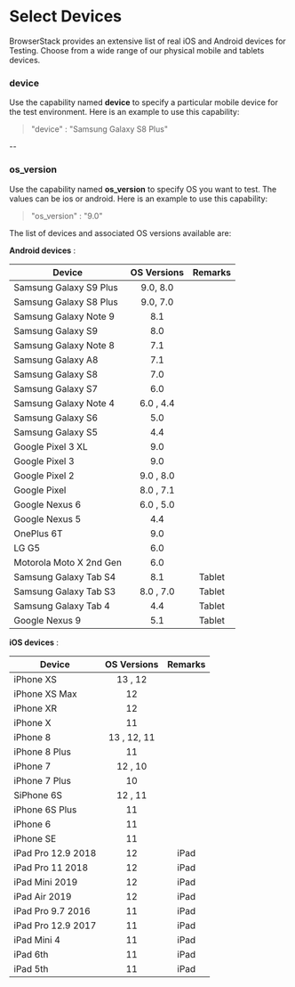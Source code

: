 # Select Devices

BrowserStack provides an extensive list of real iOS and Android devices for Testing. Choose from a wide range of our physical mobile and tablets devices.


### device
Use the capability named **device** to specify a particular mobile device for the test environment. Here is an example to use this capability:

> "device" : "Samsung Galaxy S8 Plus"

--

### os_version
Use the capability named **os_version** to specify OS you want to test. The values can be ios or android. Here is an example to use this capability:

> "os_version" : "9.0"


The list of devices and associated OS versions available are:

**Android devices** :  

| **Device**               | **OS Versions**  |  **Remarks**   |
| -------------------------|:------------:| :----------:
| Samsung Galaxy S9 Plus   | 9.0, 8.0     |            |
| Samsung Galaxy S8 Plus   | 9.0, 7.0     |            |
| Samsung Galaxy Note 9    | 8.1          |            |
| Samsung Galaxy S9        | 8.0          |            |
| Samsung Galaxy Note 8    | 7.1          |            |
| Samsung Galaxy A8        | 7.1          |            |
| Samsung Galaxy S8        | 7.0          |            |
| Samsung Galaxy S7        | 6.0          |            |
| Samsung Galaxy Note 4    | 6.0 , 4.4    |            |
| Samsung Galaxy S6        | 5.0          |            |
| Samsung Galaxy S5        | 4.4          |            |
| Google Pixel 3 XL        | 9.0          |            |
| Google Pixel 3           | 9.0          |            |
| Google Pixel 2           | 9.0 , 8.0    |            |
| Google Pixel             | 8.0 , 7.1    |            |
| Google Nexus 6           | 6.0 , 5.0    |            |
| Google Nexus 5           | 4.4          |            |
| OnePlus 6T               | 9.0          |            |
| LG G5                    | 6.0          |            |
| Motorola Moto X 2nd Gen  | 6.0          |            |
| Samsung Galaxy Tab S4    | 8.1          | Tablet     |
| Samsung Galaxy Tab S3    | 8.0 , 7.0    | Tablet     |
| Samsung Galaxy Tab 4     | 4.4          | Tablet     |
| Google Nexus 9           | 5.1          | Tablet     |



**iOS devices** :

| **Device**               | **OS Versions**  |  **Remarks**   |
| -------------------------|:------------:| :----------:
| iPhone XS                | 13 , 12      |            |
| iPhone XS Max            | 12           |            |
| iPhone XR                | 12           |            |
| iPhone X                 | 11           |            |
| iPhone 8                 | 13 , 12, 11  |            |
| iPhone 8 Plus            | 11           |            |
| iPhone 7                 | 12 , 10      |            |
| iPhone 7 Plus            | 10           |            |
| SiPhone 6S               | 12 , 11      |            |
| iPhone 6S Plus           | 11           |            |
| iPhone 6                 | 11           |            |
| iPhone SE                | 11           |            |
| iPad Pro 12.9 2018       | 12           | iPad       |
| iPad Pro 11 2018         | 12           | iPad       |
| iPad Mini 2019           | 12           | iPad       |
| iPad Air 2019            | 12           | iPad       |
| iPad Pro 9.7 2016        | 11           | iPad       |
| iPad Pro 12.9 2017       | 11           | iPad       |
| iPad Mini 4              | 11           | iPad       |
| iPad 6th                 | 11           | iPad       |
| iPad 5th                 | 11           | iPad       |



